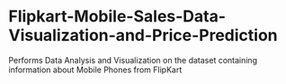 # Flipkart-Mobile-Sales-Data-Visualization-and-Price-Prediction
Performs Data Analysis and Visualization on the dataset containing information about Mobile Phones from FlipKart
